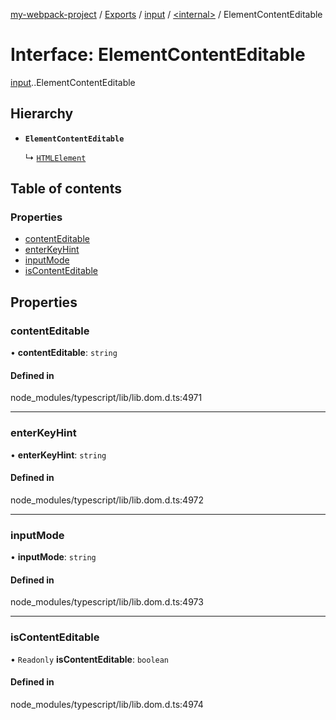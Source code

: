 [my-webpack-project](../README.md) / [Exports](../modules.md) / [input](../modules/input.md) / [<internal\>](../modules/input._internal_.md) / ElementContentEditable

# Interface: ElementContentEditable

[input](../modules/input.md).[<internal>](../modules/input._internal_.md).ElementContentEditable

## Hierarchy

- **`ElementContentEditable`**

  ↳ [`HTMLElement`](input._internal_.HTMLElement.md)

## Table of contents

### Properties

- [contentEditable](input._internal_.ElementContentEditable.md#contenteditable)
- [enterKeyHint](input._internal_.ElementContentEditable.md#enterkeyhint)
- [inputMode](input._internal_.ElementContentEditable.md#inputmode)
- [isContentEditable](input._internal_.ElementContentEditable.md#iscontenteditable)

## Properties

### contentEditable

• **contentEditable**: `string`

#### Defined in

node_modules/typescript/lib/lib.dom.d.ts:4971

___

### enterKeyHint

• **enterKeyHint**: `string`

#### Defined in

node_modules/typescript/lib/lib.dom.d.ts:4972

___

### inputMode

• **inputMode**: `string`

#### Defined in

node_modules/typescript/lib/lib.dom.d.ts:4973

___

### isContentEditable

• `Readonly` **isContentEditable**: `boolean`

#### Defined in

node_modules/typescript/lib/lib.dom.d.ts:4974
